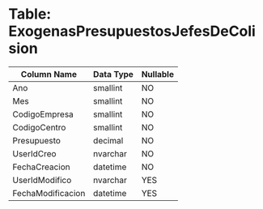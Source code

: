 # Table: ExogenasPresupuestosJefesDeColision

| Column Name | Data Type | Nullable |
|-------------|-----------|----------|
| Ano | smallint | NO |
| Mes | smallint | NO |
| CodigoEmpresa | smallint | NO |
| CodigoCentro | smallint | NO |
| Presupuesto | decimal | NO |
| UserIdCreo | nvarchar | NO |
| FechaCreacion | datetime | NO |
| UserIdModifico | nvarchar | YES |
| FechaModificacion | datetime | YES |
